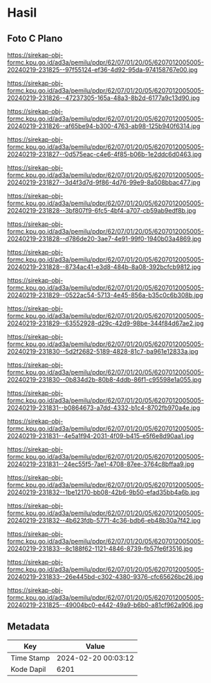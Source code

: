 # Hasil

## Foto C Plano

https://sirekap-obj-formc.kpu.go.id/ad3a/pemilu/pdpr/62/07/01/20/05/6207012005005-20240219-231825--97f55124-ef36-4d92-95da-974158767e00.jpg

https://sirekap-obj-formc.kpu.go.id/ad3a/pemilu/pdpr/62/07/01/20/05/6207012005005-20240219-231826--47237305-165a-48a3-8b2d-6177a9c13d90.jpg

https://sirekap-obj-formc.kpu.go.id/ad3a/pemilu/pdpr/62/07/01/20/05/6207012005005-20240219-231826--af65be94-b300-4763-ab98-125b940f6314.jpg

https://sirekap-obj-formc.kpu.go.id/ad3a/pemilu/pdpr/62/07/01/20/05/6207012005005-20240219-231827--0d575eac-c4e6-4f85-b06b-1e2ddc6d0463.jpg

https://sirekap-obj-formc.kpu.go.id/ad3a/pemilu/pdpr/62/07/01/20/05/6207012005005-20240219-231827--3d4f3d7d-9f86-4d76-99e9-8a508bbac477.jpg

https://sirekap-obj-formc.kpu.go.id/ad3a/pemilu/pdpr/62/07/01/20/05/6207012005005-20240219-231828--3bf807f9-6fc5-4bf4-a707-cb59ab9edf8b.jpg

https://sirekap-obj-formc.kpu.go.id/ad3a/pemilu/pdpr/62/07/01/20/05/6207012005005-20240219-231828--d786de20-3ae7-4e91-99f0-1940b03a4869.jpg

https://sirekap-obj-formc.kpu.go.id/ad3a/pemilu/pdpr/62/07/01/20/05/6207012005005-20240219-231828--8734ac41-e3d8-484b-8a08-392bcfcb9812.jpg

https://sirekap-obj-formc.kpu.go.id/ad3a/pemilu/pdpr/62/07/01/20/05/6207012005005-20240219-231829--0522ac54-5713-4e45-856a-b35c0c6b308b.jpg

https://sirekap-obj-formc.kpu.go.id/ad3a/pemilu/pdpr/62/07/01/20/05/6207012005005-20240219-231829--63552928-d29c-42d9-98be-344f84d67ae2.jpg

https://sirekap-obj-formc.kpu.go.id/ad3a/pemilu/pdpr/62/07/01/20/05/6207012005005-20240219-231830--5d2f2682-5189-4828-81c7-ba961e12833a.jpg

https://sirekap-obj-formc.kpu.go.id/ad3a/pemilu/pdpr/62/07/01/20/05/6207012005005-20240219-231830--0b834d2b-80b8-4ddb-86f1-c95598e1a055.jpg

https://sirekap-obj-formc.kpu.go.id/ad3a/pemilu/pdpr/62/07/01/20/05/6207012005005-20240219-231831--b0864673-a7dd-4332-b1c4-8702fb970a4e.jpg

https://sirekap-obj-formc.kpu.go.id/ad3a/pemilu/pdpr/62/07/01/20/05/6207012005005-20240219-231831--4e5a1f94-2031-4f09-b415-e5f6e8d90aa1.jpg

https://sirekap-obj-formc.kpu.go.id/ad3a/pemilu/pdpr/62/07/01/20/05/6207012005005-20240219-231831--24ec55f5-7ae1-4708-87ee-3764c8bffaa9.jpg

https://sirekap-obj-formc.kpu.go.id/ad3a/pemilu/pdpr/62/07/01/20/05/6207012005005-20240219-231832--1be12170-bb08-42b6-9b50-efad35bb4a6b.jpg

https://sirekap-obj-formc.kpu.go.id/ad3a/pemilu/pdpr/62/07/01/20/05/6207012005005-20240219-231832--4b623fdb-5771-4c36-bdb6-eb48b30a7f42.jpg

https://sirekap-obj-formc.kpu.go.id/ad3a/pemilu/pdpr/62/07/01/20/05/6207012005005-20240219-231833--8c188f62-1121-4846-8739-fb57fe6f3516.jpg

https://sirekap-obj-formc.kpu.go.id/ad3a/pemilu/pdpr/62/07/01/20/05/6207012005005-20240219-231833--26e445bd-c302-4380-9376-cfc65626bc26.jpg

https://sirekap-obj-formc.kpu.go.id/ad3a/pemilu/pdpr/62/07/01/20/05/6207012005005-20240219-231825--49004bc0-e442-49a9-b6b0-a81cf962a906.jpg


## Metadata

| Key        | Value               |
| ---------- | ------------------- |
| Time Stamp | 2024-02-20 00:03:12 |
| Kode Dapil | 6201                |



